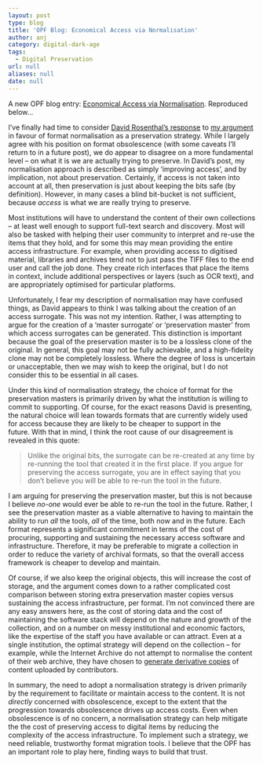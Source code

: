 ```yaml
---
layout: post
type: blog
title: 'OPF Blog: Economical Access via Normalisation'
author: anj
category: digital-dark-age
tags:
  - Digital Preservation
url: null
aliases: null
date: null
---
```

<p>
A new OPF blog entry: <a href="http://openpreservation.org/knowledge/blogs/2011/05/10/economical-access-normalisation/">Economical Access via Normalisation</a>. Reproduced below...
</p>
<!--break-->

<p>I’ve finally had time to consider <a class="external" href="http://blog.dshr.org/2011/01/why-migrate-formats-debate-continues.html">David Rosenthal’s response</a> to <a class="external" href="/2011/01/12/opf_blog_format_obsolescence_and_sustainable_access/">my argument</a> in favour of format normalisation as a preservation strategy. While I largely agree with his position on format obsolescence (with some caveats I’ll return to in a future post), we do appear to disagree on a more fundamental level – on what it is we are actually trying to preserve. In David’s post, my normalisation approach is described as simply ‘improving access’, and by implication, not about preservation. Certainly, if access is not taken into account at all, then preservation is just about keeping the bits safe (by definition). However, in many cases a blind bit-bucket is not sufficient, because <span><em>access</em> is what we are really</span> trying to preserve.</p>

<p>Most&nbsp;institutions will have to understand the content of their own collections – at least well enough to support full-text search and discovery. Most will also be tasked with helping their user community to interpret and re-use the items that they hold, and for some this may mean providing the entire access infrastructure. For example, when providing access to digitised material, libraries and archives tend not to just pass the TIFF files to the end user and call the job done. They create rich interfaces that place the items in context, include additional perspectives or layers (such as OCR text), and are appropriately optimised for particular platforms.</p>

<p>Unfortunately, I fear my description of normalisation may have confused things, as David appears to think I was talking about the creation of an access surrogate. This was not my intention. Rather, I was attempting to argue for the creation of a ‘master surrogate’ or ‘preservation master’&nbsp;from which access surrogates can be generated.&nbsp;This distinction is important because the goal of the preservation master is to be a lossless clone of the original. In general, this goal may not be fully achievable, and a high-fidelity clone may not be completely lossless. Where the degree of loss is uncertain or unacceptable, then we may wish to keep the original, but I do not consider this to be essential in all cases.</p>

<p>Under this kind of normalisation strategy, the choice of format for the preservation masters is primarily driven by what the institution is willing to commit to supporting. Of course, for the exact reasons David is presenting, the natural choice will lean towards formats that are currently widely used for access because they are likely to be cheaper to support in the future.&nbsp;With that in mind, I think the root cause of our disagreement is revealed in this quote:</p>

<blockquote><p>Unlike the original bits, the surrogate can be re-created at any time by re-running the tool that created it in the first place. If you argue for preserving the access surrogate, you are in effect saying that you don’t believe you will be able to re-run the tool in the future.</p></blockquote>

<p>I am arguing for preserving the preservation master, but this is not because I believe <em>no-one</em> would ever be able to re-run the tool in the future. Rather, I see the preservation master as a viable alternative to having to maintain the ability to run <em>all</em> the tools, <em>all</em> of the time, both now and in the future. Each format represents a significant commitment in terms of the cost of procuring, supporting and sustaining the necessary access software and infrastructure. Therefore, it may be preferable to migrate a collection in order to reduce the variety of archival formats, so that the overall access framework is cheaper to develop and maintain.</p>

<p>Of course, if we also keep the original objects, this will increase the cost of storage, and the argument comes down to a rather complicated cost comparison between storing extra preservation master copies versus sustaining the access infrastructure, per format. I’m not convinced there are any easy answers here, as the cost of storing data and the cost of maintaining the software stack will depend on the nature and growth of the collection, and on a number on messy institutional and economic factors, like the expertise of the staff you have available or can attract. Even at a single institution, the optimal strategy will depend on the collection – for example, while the Internet Archive do not attempt to normalise the content of their web archive, they have chosen to&nbsp;<a class="external" href="http://www.archive.org/help/derivatives.php">generate derivative copies</a>&nbsp;of content uploaded by contributors.</p>

<p>In summary, the need to adopt a normalisation strategy is driven primarily by the requirement to facilitate or maintain access to the content. It is not <em>directly</em> concerned with obsolescence, except to the extent that the progression towards obsolescence drives up access costs. Even when obsolescence is of no concern, a normalisation strategy can help mitigate the the cost of preserving access to digital items by reducing the complexity of the access infrastructure. To implement such a strategy, we need reliable, trustworthy format migration tools. I believe that the OPF has an important role to play here, finding ways to build that trust.</p>
 